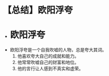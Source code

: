 # 【总结】欧阳浮夸

-   # 欧阳浮夸
-   欧阳浮夸是一个自我吹嘘的人物，总是夸大其词。
    1.  他喜欢夸大自己的成就和能力。
    2.  他常常吹嘘自己的财富和地位。
    3.  他的言行让人感到不真实和虚荣。